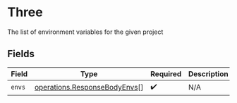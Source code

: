 # Three

The list of environment variables for the given project


## Fields

| Field                                                                        | Type                                                                         | Required                                                                     | Description                                                                  |
| ---------------------------------------------------------------------------- | ---------------------------------------------------------------------------- | ---------------------------------------------------------------------------- | ---------------------------------------------------------------------------- |
| `envs`                                                                       | [operations.ResponseBodyEnvs](../../models/operations/responsebodyenvs.md)[] | :heavy_check_mark:                                                           | N/A                                                                          |